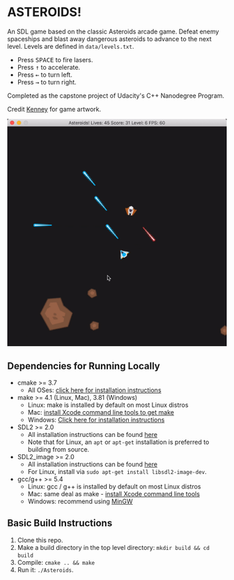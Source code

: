 # ASTEROIDS!

An SDL game based on the classic Asteroids arcade game. Defeat enemy spaceships
and blast away dangerous asteroids to advance to the next level. Levels are
defined in `data/levels.txt`.

* Press <kbd>SPACE</kbd> to fire lasers.
* Press <kbd>↑</kbd> to accelerate.
* Press <kbd>←</kbd> to turn left.
* Press <kbd>→</kbd> to turn right.

Completed as the capstone project of Udacity's C++ Nanodegree Program.

Credit [Kenney](https://kenney.nl) for game artwork.

<img src="asteroids.gif"/>

## Dependencies for Running Locally
* cmake >= 3.7
  * All OSes: [click here for installation instructions](https://cmake.org/install/)
* make >= 4.1 (Linux, Mac), 3.81 (Windows)
  * Linux: make is installed by default on most Linux distros
  * Mac: [install Xcode command line tools to get make](https://developer.apple.com/xcode/features/)
  * Windows: [Click here for installation instructions](http://gnuwin32.sourceforge.net/packages/make.htm)
* SDL2 >= 2.0
  * All installation instructions can be found [here](https://wiki.libsdl.org/Installation)
  * Note that for Linux, an `apt` or `apt-get` installation is preferred to building from source.
* SDL2_image >= 2.0
  * All installation instructions can be found [here](https://www.libsdl.org/projects/SDL_image/)
  * For Linux, install via `sudo apt-get install libsdl2-image-dev`.
* gcc/g++ >= 5.4
  * Linux: gcc / g++ is installed by default on most Linux distros
  * Mac: same deal as make - [install Xcode command line tools](https://developer.apple.com/xcode/features/)
  * Windows: recommend using [MinGW](http://www.mingw.org/)

## Basic Build Instructions

1. Clone this repo.
2. Make a build directory in the top level directory: `mkdir build && cd build`
3. Compile: `cmake .. && make`
4. Run it: `./Asteroids`.